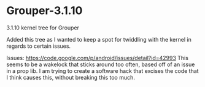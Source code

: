 Grouper-3.1.10
==============

3.1.10 kernel tree for Grouper

Added this tree as I wanted to keep a spot for twiddling with the kernel in regards to certain issues.

Issues:
https://code.google.com/p/android/issues/detail?id=42993
    This seems to be a wakelock that sticks around too often, based off of an issue in a prop lib.
    I am trying to create a software hack that excises the code that I think causes this, without
    breaking this too much.
